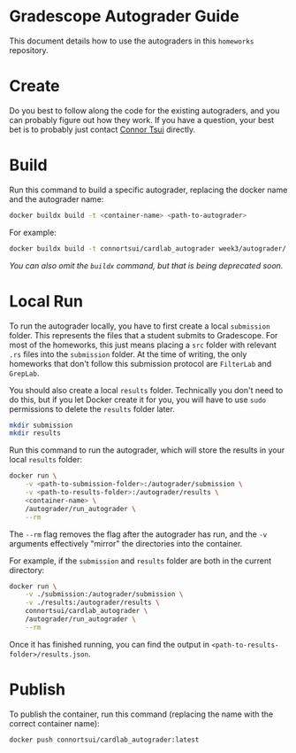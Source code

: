 # Gradescope Autograder Guide

This document details how to use the autograders in this `homeworks` repository.

# Create

Do you best to follow along the code for the existing autograders, and you can probably figure out
how they work. If you have a question, your best bet is to probably just contact
[Connor Tsui](mailto:connortsui20@gmail.com) directly.

# Build

Run this command to build a specific autograder, replacing the docker name and the autograder name:

```sh
docker buildx build -t <container-name> <path-to-autograder>
```

For example:

```sh
docker buildx build -t connortsui/cardlab_autograder week3/autograder/
```

_You can also omit the `buildx` command, but that is being deprecated soon._

# Local Run

To run the autograder locally, you have to first create a local `submission` folder. This
represents the files that a student submits to Gradescope. For most of the homeworks, this just
means placing a `src` folder with relevant `.rs` files into the `submission` folder. At the time of
writing, the only homeworks that don't follow this submission protocol are `FilterLab` and
`GrepLab`.

You should also create a local `results` folder. Technically you don't need to do this, but if you
let Docker create it for you, you will have to use `sudo` permissions to delete the `results`
folder later.

```sh
mkdir submission
mkdir results
```

Run this command to run the autograder, which will store the results in your local `results` folder:

```sh
docker run \
    -v <path-to-submission-folder>:/autograder/submission \
    -v <path-to-results-folder>:/autograder/results \
    <container-name> \
    /autograder/run_autograder \
    --rm
```

The `--rm` flag removes the flag after the autograder has run, and the `-v` arguments effectively
"mirror" the directories into the container.

For example, if the `submission` and `results` folder are both in the current directory:

```sh
docker run \
    -v ./submission:/autograder/submission \
    -v ./results:/autograder/results \
    connortsui/cardlab_autograder \
    /autograder/run_autograder \
    --rm
```

Once it has finished running, you can find the output in `<path-to-results-folder>/results.json`.

# Publish

To publish the container, run this command (replacing the name with the correct container name):

```sh
docker push connortsui/cardlab_autograder:latest
```
